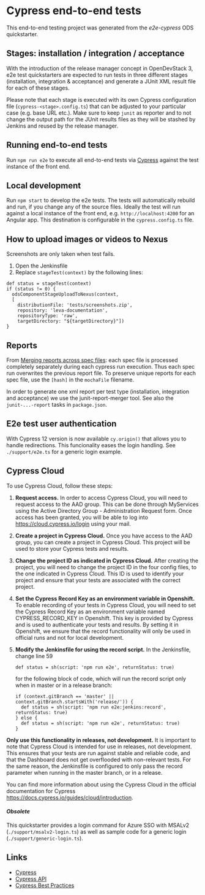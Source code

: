 # Cypress end-to-end tests

This end-to-end testing project was generated from the *e2e-cypress* ODS quickstarter.

## Stages: installation / integration / acceptance

With the introduction of the release manager concept in OpenDevStack 3, e2e test quickstarters are expected to run tests in three different stages (installation, integration & acceptance) and generate a JUnit XML result file for each of these stages.

Please note that each stage is executed with its own Cypress configuration file (`cypress-<stage>.config.ts`) that can be adjusted to your particular case (e.g. base URL etc.). Make sure to keep `junit` as reporter and to not change the output path for the JUnit results files as they will be stashed by Jenkins and reused by the release manager.

## Running end-to-end tests

Run `npm run e2e` to execute all end-to-end tests via [Cypress](https://www.cypress.io) against the test instance of the front end.

## Local development

Run `npm start` to develop the e2e tests. The tests will automatically rebuild and run, if you change any of the source files. Ideally the test will run against a local instance of the front end, e.g. `http://localhost:4200` for an Angular app. This destination is configurable in the `cypress.config.ts` file.

## How to upload images or videos to Nexus

Screenshots are only taken when test fails.
  1. Open the Jenkinsfile
  2. Replace `stageTest(context)` by the following lines:
  ```
  def status = stageTest(context)
  if (status != 0) {
    odsComponentStageUploadToNexus(context,
    [
      distributionFile: 'tests/screenshots.zip',
      repository: 'leva-documentation',
      repositoryType: 'raw',
      targetDirectory: "${targetDirectory}"])
  }
  ```

## Reports
From [Merging reports across spec files](https://docs.cypress.io/guides/tooling/reporters#Merging-reports-across-spec-files): each spec file is processed completely separately during each cypress run execution. Thus each spec run overwrites the previous report file. To preserve unique reports for each spec file, use the `[hash]` in the `mochaFile` filename.

In order to generate one xml report per test type (installation, integration and acceptance) we use the junit-report-merger tool. See also the `junit-...-report` tasks in `package.json`.

## E2e test user authentication

With Cypress 12 version is now available `cy.origin()` that allows you to handle redirections. This funcionality eases the login handling.
See `./support/e2e.ts` for a generic login example.

## Cypress Cloud

To use Cypress Cloud, follow these steps:
1. **Request access.** In order to access Cypress Cloud, you will need to request access to the AAD group. This can be done through MyServices using the Active Directory Group - Administration Request form. Once access has been granted, you will be able to log into https://cloud.cypress.io/login using your mail.

2. **Create a project in Cypress Cloud.** Once you have access to the AAD group, you can create a project in Cypress Cloud. This project will be used to store your Cypress tests and results. 

3. **Change the project ID as indicated in Cypress Cloud.** After creating the project, you will need to change the project ID in the four config files, to the one indicated in Cypress Cloud. This ID is used to identify your project and ensure that your tests are associated with the correct project.

4. **Set the Cypress Record Key as an environment variable in Openshift.** To enable recording of your tests in Cypress Cloud, you will need to set the Cypress Record Key as an environment variable named CYPRESS_RECORD_KEY in Openshift. This key is provided by Cypress and is used to authenticate your tests and results. By setting it in Openshift, we ensure that the record functionality will only be used in official runs and not for local development.

5. **Modify the Jenkinsfile for using the record script.** In the Jenkinsfile, change line 59 
    ```
    def status = sh(script: 'npm run e2e', returnStatus: true)
    ```
    for the following block of code, which will run the record script only when in master or in a release branch:
    ```
    if (context.gitBranch == 'master' || context.gitBranch.startsWith('release/')) {
      def status = sh(script: 'npm run e2e:jenkins:record', returnStatus: true)
    } else {
      def status = sh(script: 'npm run e2e', returnStatus: true)
    }
    ```
    
**Only use this functionality in releases, not development.** It is important to note that Cypress Cloud is intended for use in releases, not development. This ensures that your tests are run against stable and reliable code, and that the Dashboard does not get overflooded with non-relevant tests. For the same reason, the Jenkinsfile is configured to only pass the record parameter when running in the master branch, or in a release.

You can find more information about using the Cypress Cloud in the official documentation for Cypress https://docs.cypress.io/guides/cloud/introduction.

#### *Obsolete*

This quickstarter provides a login command for Azure SSO with MSALv2 (`./support/msalv2-login.ts`) as well as sample code for a generic login (`./support/generic-login.ts`). 

## Links
* [Cypress](https://www.cypress.io)
* [Cypress API](https://docs.cypress.io/api/introduction/api.html)
* [Cypress Best Practices](https://docs.cypress.io/guides/references/best-practices.html)
